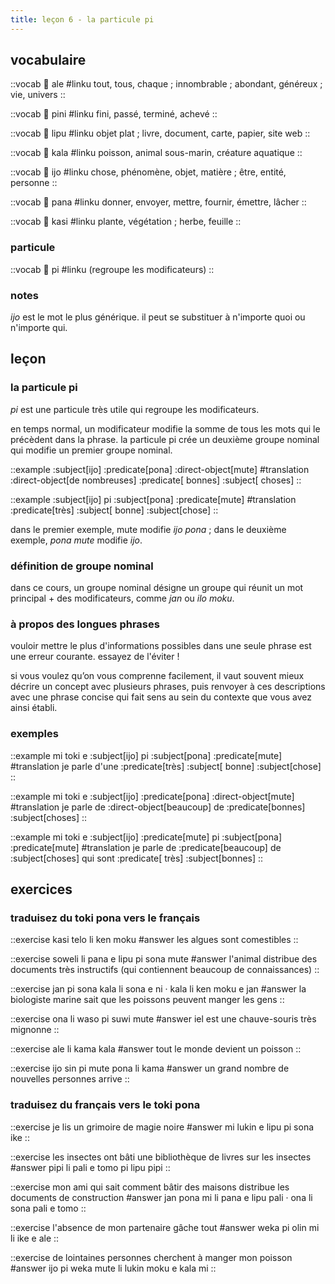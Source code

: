 ```yaml
---
title: leçon 6 - la particule pi 
---
```


## vocabulaire
::vocab
󱤄 ale
#linku
tout, tous, chaque ; innombrable ; abondant, généreux ; vie, univers
::

::vocab
󱥐 pini
#linku
fini, passé, terminé, achevé
::

::vocab
󱤪 lipu
#linku
objet plat ; livre, document, carte, papier, site web
::

::vocab
󱤔 kala
#linku
poisson, animal sous-marin, créature aquatique
::

::vocab
󱤌 ijo
#linku
chose, phénomène, objet, matière ; être, entité, personne
::

::vocab
󱥌 pana
#linku
donner, envoyer, mettre, fournir, émettre, lâcher
::

::vocab
󱤗 kasi
#linku
plante, végétation ; herbe, feuille
::

### particule
::vocab
󱥍 pi
#linku
(regroupe les modificateurs)
::

### notes
*ijo* est le mot le plus générique. il peut se substituer à n'importe quoi ou n'importe qui.


## leçon
### la particule pi
*pi* est une particule très utile qui regroupe les modificateurs.

en temps normal, un modificateur modifie la somme de tous les mots qui le précèdent dans la phrase. la particule pi crée un deuxième groupe nominal qui modifie un premier groupe nominal. 

::example
:subject[ijo] :predicate[pona] :direct-object[mute]
#translation
:direct-object[de nombreuses] :predicate[ bonnes] :subject[ choses]
::

::example
:subject[ijo] pi :subject[pona] :predicate[mute]
#translation
:predicate[très] :subject[ bonne] :subject[chose]
::

dans le premier exemple, mute modifie *ijo pona* ; dans le deuxième exemple, *pona mute* modifie *ijo*.

### définition de groupe nominal
dans ce cours, un groupe nominal désigne un groupe qui réunit un mot principal + des modificateurs, comme *jan* ou *ilo moku*.

### à propos des longues phrases
vouloir mettre le plus d'informations possibles dans une seule phrase est une erreur courante. essayez de l'éviter !

si vous voulez qu’on vous comprenne facilement, il vaut souvent mieux décrire un concept avec plusieurs phrases, puis renvoyer à ces descriptions avec une phrase concise qui fait sens au sein du contexte que vous avez ainsi établi.

### exemples
::example
mi toki e :subject[ijo] pi :subject[pona] :predicate[mute]
#translation
je parle d'une :predicate[très] :subject[ bonne] :subject[chose]
::

::example
mi toki e :subject[ijo] :predicate[pona] :direct-object[mute]
#translation
je parle de :direct-object[beaucoup] de :predicate[bonnes] :subject[choses]
::

::example
mi toki e :subject[ijo] :predicate[mute] pi :subject[pona] :predicate[mute]
#translation
je parle de :predicate[beaucoup] de :subject[choses] qui sont :predicate[ très] :subject[bonnes]
::

## exercices
### traduisez du toki pona vers le français
::exercise
kasi telo li ken moku
#answer
les algues sont comestibles
::

::exercise
soweli li pana e lipu pi sona mute
#answer
l'animal distribue des documents très instructifs (qui contiennent beaucoup de connaissances)
::

::exercise
jan pi sona kala li sona e ni · kala li ken moku e jan
#answer
la biologiste marine sait que les poissons peuvent manger les gens
::

::exercise
ona li waso pi suwi mute
#answer
iel est une chauve-souris très mignonne
::

::exercise
ale li kama kala
#answer
tout le monde devient un poisson
::

::exercise
ijo sin pi mute pona li kama
#answer
un grand nombre de nouvelles personnes arrive
::

### traduisez du français vers le toki pona
::exercise
je lis un grimoire de magie noire
#answer
mi lukin e lipu pi sona ike
::

::exercise
les insectes ont bâti une bibliothèque de livres sur les insectes
#answer
pipi li pali e tomo pi lipu pipi
::

::exercise
 mon ami qui sait comment bâtir des maisons distribue les documents de construction 
#answer
jan pona mi li pana e lipu pali · ona li sona pali e tomo
::

::exercise
l'absence de mon partenaire gâche tout
#answer
weka pi olin mi li ike e ale
::

::exercise
 de lointaines personnes cherchent à manger mon poisson 
#answer
ijo pi weka mute li lukin moku e kala mi
::